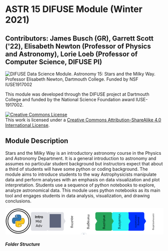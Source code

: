 # ASTR 15 DIFUSE Module (Winter 2021) 

## Contributors: James Busch (GR), Garrett Scott ('22), Elisabeth Newton (Professor of Physics and Astronomy), Lorie Loeb (Professor of Computer Science, DIFUSE PI)

![DIFUSE Data Science Module.  Astronomy 15: Stars and the Milky Way.  Professor Elisabeth Newton, Dartmouth College.  Funded by NSF IUSE1917002](additional/repository_assets/DIFSUE-ASTR-15.PNG "DIFUSE Data Science Module.  Astronomy 15: Stars and the Milky Way.  Professor Elisabeth Newton, Dartmouth College.  Funded by NSF IUSE1917002")

This module was developed through the DIFUSE project at Dartmouth College and funded by the National Science Foundation award IUSE-1917002.

<a rel="license" href="http://creativecommons.org/licenses/by-sa/4.0/"><img alt="Creative Commons License" style="border-width:0" src="https://i.creativecommons.org/l/by-sa/4.0/88x31.png" /></a><br />This work is licensed under a <a rel="license" href="http://creativecommons.org/licenses/by-sa/4.0/">Creative Commons Attribution-ShareAlike 4.0 International License</a>.

## Module Description

Stars and the Milky Way is an introductory astronomy course in the Physics and Astronomy Department.  It is a general introduction to astronomy and assumes no particular student background but instructors expect that about a third of students will have some python or coding background.  The module aims to introduce students to the way Astrophysicists manipulate data and perform analyses with an emphasis on data visualization and plot interpretation.  Students use a sequence of python notebooks to explore, analyze astronomical data.  This module uses python notebooks as its main tool and engages students in data analysis, visualization, and drawing conclusions. 

![Term length module using python and covering analyzing data, visualizing data and drawing conclusions.](additional/repository_assets/ASTR-15-Badge.png "Term length module using python and covering analyzing data, visualizing data and drawing conclusions.")

##### Folder Structure #####


